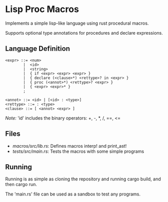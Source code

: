 # Lisp Proc Macros

Implements a simple lisp-like language using rust procedural macros.

Supports optional type annotations for procedures and declare expressions.

## Language Definition
```
<expr> ::= <num>
        |  <id> 
        |  <string>
        |  { if <expr> <expr> <expr> }
        |  { declare (<clause>*) <rettype>? in <expr> }
        |  { proc (<annot>*) <rettype>? <expr> }
        |  { <expr> <expr>* }
        ;
        
<annot> ::= <id> | [<id> : <type>]
<rettype> ::= : <type>         
<clause> ::= [ <annot> <expr> ]
```

*Note:* 'id' includes the binary operators: +, -, *, /, ==, <= 

## Files

- *macros/src/lib.rs*: Defines macros interp! and print_ast!
- *tests/src/main.rs*: Tests the macros with some simple programs

## Running

Running is as simple as cloning the repository and running cargo build, 
and then cargo run.

The 'main.rs' file can be used as a sandbox to test any programs.
